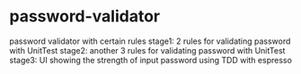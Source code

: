 # password-validator
password validator with certain rules
stage1: 2 rules for validating password with UnitTest
stage2: another 3 rules for validating password with UnitTest
stage3: UI showing the strength of input password using TDD with espresso
